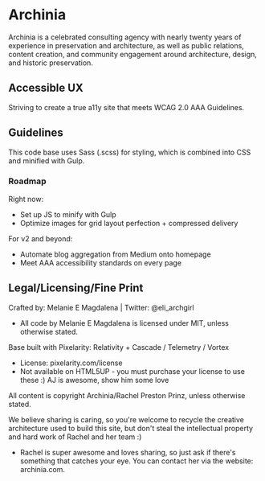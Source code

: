 # Archinia

Archinia is a celebrated consulting agency with nearly twenty years of experience in preservation and architecture, as well as public relations, content creation, and community engagement around architecture, design, and historic preservation.

## Accessible UX

Striving to create a true a11y site that meets WCAG 2.0 AAA Guidelines.

## Guidelines

This code base uses Sass (.scss) for styling, which is combined into CSS and minified with Gulp.

### Roadmap

Right now:

- Set up JS to minify with Gulp
- Optimize images for grid layout perfection + compressed delivery

For v2 and beyond:

- Automate blog aggregation from Medium onto homepage
- Meet AAA accessibility standards on every page

## Legal/Licensing/Fine Print

Crafted by: Melanie E Magdalena | Twitter: @eli_archgirl
- All code by Melanie E Magdalena is licensed under MIT, unless otherwise stated.

Base built with Pixelarity: Relativity + Cascade / Telemetry / Vortex
- License: pixelarity.com/license
- Not available on HTML5UP - you must purchase your license to use these :) AJ is awesome, show him some love

All content is copyright Archinia/Rachel Preston Prinz, unless otherwise stated.

We believe sharing is caring, so you're welcome to recycle the creative architecture used to build this site, but don't steal the intellectual property and hard work of Rachel and her team :)
- Rachel is super awesome and loves sharing, so just ask if there's something that catches your eye. You can contact her via the website: archinia.com.
